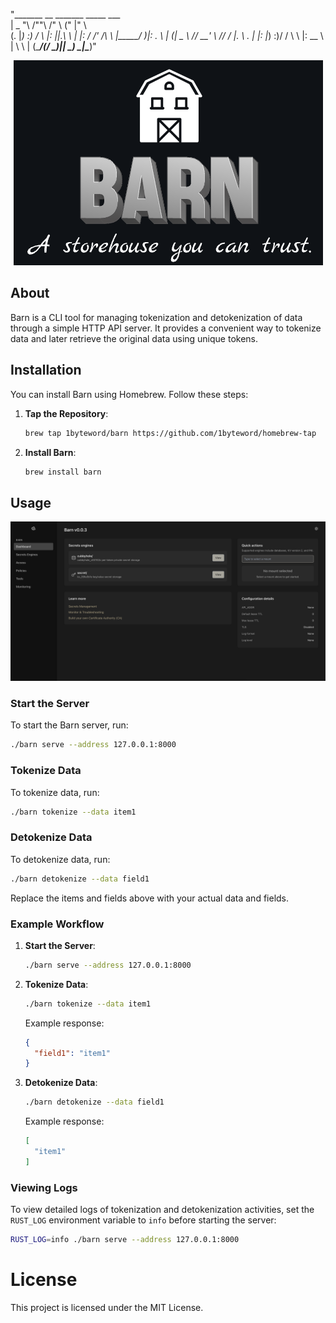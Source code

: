 "_______       __        _______   _____  ___   
|   _  "\     /""\      /"      \ (\"   \|"  \  
(. |_)  :)   /    \    |:        ||.\\   \    | 
|:     \/   /' /\  \   |_____/   )|: \.   \\  | 
(|  _  \\  //  __'  \   //      / |.  \    \. | 
|: |_)  :)/   /  \\  \ |:  __   \ |    \    \ | 
(_______/(___/    \___)|__|  \___) \___|\____\)"
                                               

<p align="center">
  <img src="misc/barn.png" alt="Barn Logo" />
</p>

## About

Barn is a CLI tool for managing tokenization and detokenization of data through a simple HTTP API server. It provides a convenient way to tokenize data and later retrieve the original data using unique tokens.

## Installation

You can install Barn using Homebrew. Follow these steps:

1. **Tap the Repository**:
    ```sh
    brew tap 1byteword/barn https://github.com/1byteword/homebrew-tap
    ```

2. **Install Barn**:
    ```sh
    brew install barn
    ```

## Usage

<img src="misc/home.png" alt="Barnyard Home" />

### Start the Server

To start the Barn server, run:
```sh
./barn serve --address 127.0.0.1:8000
```

### Tokenize Data

To tokenize data, run:
```sh
./barn tokenize --data item1
```
### Detokenize Data

To detokenize data, run:
```sh
./barn detokenize --data field1
```
Replace the items and fields above with your actual data and fields.

### Example Workflow

1. **Start the Server**:
    ```sh
    ./barn serve --address 127.0.0.1:8000
    ```

2. **Tokenize Data**:
    ```sh
    ./barn tokenize --data item1
    ```

    Example response:
    ```json
    {
      "field1": "item1"
    }
    ```

3. **Detokenize Data**:
    ```sh
    ./barn detokenize --data field1
    ```

    Example response:
    ```json
    [
      "item1"
    ]
    ```

### Viewing Logs

To view detailed logs of tokenization and detokenization activities, set the `RUST_LOG` environment variable to `info` before starting the server:

```sh
RUST_LOG=info ./barn serve --address 127.0.0.1:8000
```

# License
This project is licensed under the MIT License.
